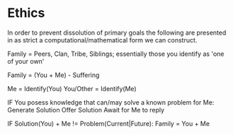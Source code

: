 # Ethics

In order to prevent dissolution of primary goals the following are presented in as strict a computational/mathematical form we can construct.

Family = Peers, Clan, Tribe, Siblings; essentially those you identify as 'one of your own'

Family = (You + Me) - Suffering

Me = Identify(You)
You/Other = Identify(Me)

IF You posess knowledge that can/may solve a known problem for Me:
	Generate Solution
	Offer Solution
	Await for Me to reply
	
IF Solution(You) + Me != Problem(Current|Future):
	Family = You + Me
